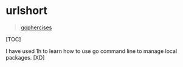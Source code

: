 # urlshort

> [gophercises](https://github.com/gophercises/urlshort)

[TOC]

I have used 1h to learn how to use go command line to manage local packages. \[XD]

